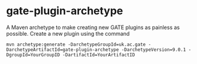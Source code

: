 # gate-plugin-archetype
A Maven archetype to make creating new GATE plugins as painless as possible. Create a new plugin using the command

`mvn archetype:generate -DarchetypeGroupId=uk.ac.gate -DarchetypeArtifactId=gate-plugin-archetype -DarchetypeVersion=9.0.1 -DgroupId=YourGroupID -DartifactId=YourArtifactID`
